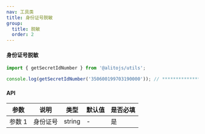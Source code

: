 ```yaml
---
nav: 工具类
title: 身份证号脱敏
group:
  title: 脱敏
  order: 2
---
```


#### 身份证号脱敏

```js
import { getSecretIdNumber } from '@alitojs/utils';

console.log(getSecretIdNumber('350600199703190000')); // **************0000
```

#### API

| 参数   | 说明             | 类型   | 默认值 | 是否必填 |
| ------ | ---------------- | ------ | ------ | -------- |
| 参数 1 | 身份证号 | string | -     | 是       |

